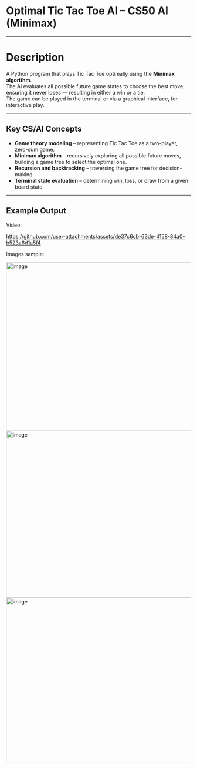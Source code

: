 
# Optimal Tic Tac Toe AI – CS50 AI (Minimax)

---

# Description  
A Python program that plays Tic Tac Toe optimally using the **Minimax algorithm**.  
The AI evaluates all possible future game states to choose the best move, ensuring it never loses — resulting in either a win or a tie.  
The game can be played in the terminal or via a graphical interface, for interactive play.

---

## **Key CS/AI Concepts**
- **Game theory modeling** – representing Tic Tac Toe as a two-player, zero-sum game.  
- **Minimax algorithm** – recursively exploring all possible future moves, building a game tree to select the optimal one.  
- **Recursion and backtracking** – traversing the game tree for decision-making.  
- **Terminal state evaluation** – determining win, loss, or draw from a given board state.  

---

## **Example Output**

Video:

https://github.com/user-attachments/assets/de37c6cb-63de-4158-84a0-b523a6d1a5f4


Images sample:

<img width="614" height="459" alt="image" src="https://github.com/user-attachments/assets/5b6d6280-0a4f-4e67-9611-7b0946c423c3" />

<img width="611" height="454" alt="image" src="https://github.com/user-attachments/assets/d48fb374-b327-4a60-b496-0a67bb1d266d" />

<img width="609" height="448" alt="image" src="https://github.com/user-attachments/assets/1ddbec8f-0e53-49f6-a050-b86e3efc3d26" />








